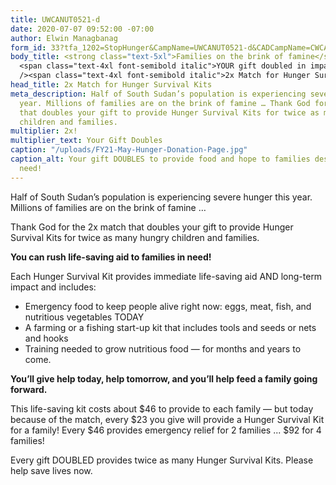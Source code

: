 ```yaml
---
title: UWCANUT0521-d
date: 2020-07-07 09:52:00 -07:00
author: Elwin Managbanag
form_id: 33?tfa_1202=StopHunger&CampName=UWCANUT0521-d&CADCampName=CWCANUT0521-d
body_title: <strong class="text-5xl">Families on the brink of famine</strong><br />
  <span class="text-4xl font-semibold italic">YOUR gift doubled in impact —</span><br
  /><span class="text-4xl font-semibold italic">2x Match for Hunger Survival Kits</span>
head_title: 2x Match for Hunger Survival Kits
meta_description: Half of South Sudan’s population is experiencing severe hunger this
  year. Millions of families are on the brink of famine … Thank God for the 2x match
  that doubles your gift to provide Hunger Survival Kits for twice as many hungry
  children and families.
multiplier: 2x!
multiplier_text: Your Gift Doubles
caption: "/uploads/FY21-May-Hunger-Donation-Page.jpg"
caption_alt: Your gift DOUBLES to provide food and hope to families desperately in
  need!
---
```


Half of South Sudan’s population is experiencing severe hunger this year. Millions of families are on the brink of famine … 

Thank God for the 2x match that doubles your gift to provide Hunger Survival Kits for twice as many hungry children and families. 

**You can rush life-saving aid to families in need!**

Each Hunger Survival Kit provides immediate life-saving aid AND long-term impact and includes:   

* Emergency food to keep people alive right now: eggs, meat, fish, and nutritious vegetables TODAY 
* A farming or a fishing start-up kit that includes tools and seeds or nets and hooks 
* Training needed to grow nutritious food — for months and years to come.   

**You’ll give help today, help tomorrow, and you’ll help feed a family going forward.**  

This life-saving kit costs about $46 to provide to each family — but today because of the match, every $23 you give will provide a Hunger Survival Kit for a family!  Every $46 provides emergency relief for 2 families ... $92 for 4 families! 

Every gift DOUBLED provides twice as many Hunger Survival Kits. Please help save lives now.

